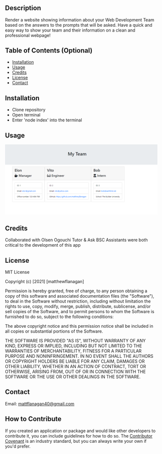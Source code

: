 # <Web-Dev-Team-Roster-Generator>

## Description
Render a website showing information about your Web Development Team based on the answers to the prompts that will be asked. Have a quick and easy way to show your team and their information on a clean and professional webpage! 

## Table of Contents (Optional)
- [Installation](#installation)
- [Usage](#usage)
- [Credits](#credits)
- [License](#license)
- [Contact](#contact)

## Installation
- Clone repository 
- Open terminal
- Enter 'node index' into the terminal

## Usage
![Screenshot of Webpage](assets/usage.png)

## Credits
Collaborated with Olsen Ogouchi 
Tutor & Ask BSC Assistants were both critical to the development of this app

## License
MIT License

Copyright (c) [2021] [matthewflanagan]

Permission is hereby granted, free of charge, to any person obtaining a copy
of this software and associated documentation files (the "Software"), to deal
in the Software without restriction, including without limitation the rights
to use, copy, modify, merge, publish, distribute, sublicense, and/or sell
copies of the Software, and to permit persons to whom the Software is
furnished to do so, subject to the following conditions:

The above copyright notice and this permission notice shall be included in all
copies or substantial portions of the Software.

THE SOFTWARE IS PROVIDED "AS IS", WITHOUT WARRANTY OF ANY KIND, EXPRESS OR
IMPLIED, INCLUDING BUT NOT LIMITED TO THE WARRANTIES OF MERCHANTABILITY,
FITNESS FOR A PARTICULAR PURPOSE AND NONINFRINGEMENT. IN NO EVENT SHALL THE
AUTHORS OR COPYRIGHT HOLDERS BE LIABLE FOR ANY CLAIM, DAMAGES OR OTHER
LIABILITY, WHETHER IN AN ACTION OF CONTRACT, TORT OR OTHERWISE, ARISING FROM,
OUT OF OR IN CONNECTION WITH THE SOFTWARE OR THE USE OR OTHER DEALINGS IN THE
SOFTWARE.

## Contact
Email: mattflanagan40@gmail.com

## How to Contribute
If you created an application or package and would like other developers to contribute it, you can include guidelines for how to do so. The [Contributor Covenant](https://www.contributor-covenant.org/) is an industry standard, but you can always write your own if you'd prefer.